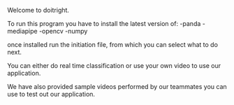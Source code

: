 Welcome to doitright. 

To run this program you have to install the latest version of:
-panda
-mediapipe
-opencv
-numpy

once installed run the initiation file, from which you can select what to do next.



You can either do real time classification or use your own video to use our application.

We have also provided sample videos performed by our teammates you can use to test out our application.



